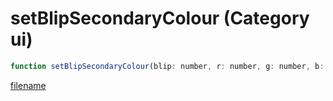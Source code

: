 # setBlipSecondaryColour (Category ui)

```js
function setBlipSecondaryColour(blip: number, r: number, g: number, b: number): void
```

[filename](setBlipSecondaryColour_m.md ':include')